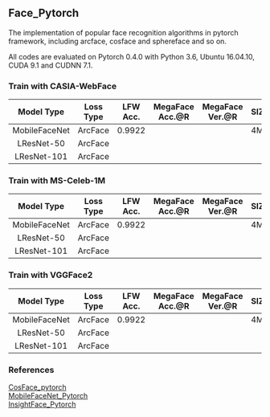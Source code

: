 ## Face_Pytorch
The implementation of  popular face recognition algorithms in pytorch framework, including arcface, cosface and sphereface and so on.

All codes are evaluated on Pytorch 0.4.0 with Python 3.6, Ubuntu 16.04.10, CUDA 9.1 and CUDNN 7.1.


### Train with CASIA-WebFace

  Model Type | Loss Type | LFW Acc. |MegaFace Acc.@R|MegaFace Ver.@R | SIZE 
:-----------:|:---------:|:--------:|:-------------:|:--------------:|:-----:
MobileFaceNet|  ArcFace  |  0.9922  |               |                |  4MB
LResNet-50   |  ArcFace  |          |               |                |
LResNet-101  |  ArcFace  |          |               |                |


### Train with MS-Celeb-1M

  Model Type | Loss Type | LFW Acc. |MegaFace Acc.@R|MegaFace Ver.@R | SIZE 
:-----------:|:---------:|:--------:|:-------------:|:--------------:|:-----:
MobileFaceNet|  ArcFace  |  0.9922  |               |                |  4MB
LResNet-50   |  ArcFace  |          |               |                |
LResNet-101  |  ArcFace  |          |               |                |


### Train with VGGFace2

  Model Type | Loss Type | LFW Acc. |MegaFace Acc.@R|MegaFace Ver.@R | SIZE 
:-----------:|:---------:|:--------:|:-------------:|:--------------:|:-----:
MobileFaceNet|  ArcFace  |  0.9922  |               |                |  4MB
LResNet-50   |  ArcFace  |          |               |                |
LResNet-101  |  ArcFace  |          |               |                |





### References
[CosFace_pytorch](https://github.com/MuggleWang/CosFace_pytorch)  
[MobileFaceNet_Pytorch](https://github.com/Xiaoccer/MobileFaceNet_Pytorch)  
[InsightFace_Pytorch](https://github.com/TreB1eN/InsightFace_Pytorch)